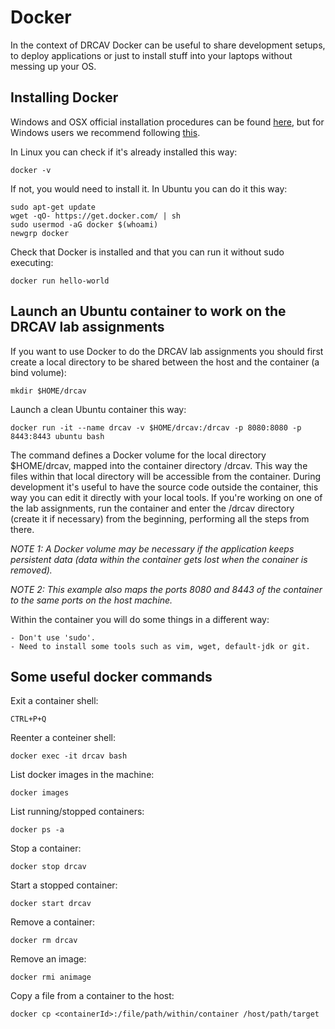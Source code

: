 # Docker

In the context of DRCAV Docker can be useful to share development setups, to deploy applications or just to install stuff into your laptops without messing up your OS.

## Installing Docker 

Windows and OSX official installation procedures can be found [here](https://docs.docker.com/install/), but for Windows users we recommend following [this](./docker_wsl2.md).

In Linux you can check if it's already installed this way:

    docker -v

If not, you would need to install it. In Ubuntu you can do it this way:

    sudo apt-get update
    wget -qO- https://get.docker.com/ | sh
    sudo usermod -aG docker $(whoami)
    newgrp docker

Check that Docker is installed and that you can run it without sudo executing:

    docker run hello-world

## Launch an Ubuntu container to work on the DRCAV lab assignments

If you want to use Docker to do the DRCAV lab assignments you should first create a local directory to be shared between the host and the container (a bind volume):   

	mkdir $HOME/drcav

Launch a clean Ubuntu container this way:
 
	docker run -it --name drcav -v $HOME/drcav:/drcav -p 8080:8080 -p 8443:8443 ubuntu bash

The command defines a Docker volume for the local directory $HOME/drcav, mapped into the container directory /drcav. This way the files within that local directory will be accessible from the container. During development it's useful to have the source code outside the container, this way you can edit it directly with your local tools. If you're working on one of the lab assignments, run the container and enter the /drcav directory (create it if necessary) from the beginning, performing all the steps from there. 

*NOTE 1: A Docker volume may be necessary if the application keeps persistent data (data within the container gets lost when the conainer is removed).*

*NOTE 2: This example also maps the ports 8080 and 8443 of the container to the same ports on the host machine.*

Within the container you will do some things in a different way:

    - Don't use 'sudo'. 
    - Need to install some tools such as vim, wget, default-jdk or git.

## Some useful docker commands

Exit a container shell:

    CTRL+P+Q

Reenter a conteiner shell:

    docker exec -it drcav bash

List docker images in the machine:

    docker images

List running/stopped containers:

    docker ps -a

Stop a container:

    docker stop drcav

Start a stopped container:

    docker start drcav

Remove a container:

    docker rm drcav

Remove an image:

    docker rmi animage

Copy a file from a container to the host:

    docker cp <containerId>:/file/path/within/container /host/path/target
















